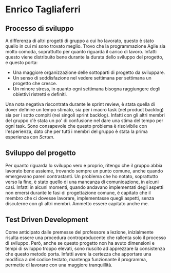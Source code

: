# Enrico Tagliaferri

## Processo di sviluppo

A differenza di altri progetti di gruppo a cui ho lavorato, questo è stato quello in cui mi sono trovato meglio.
Trovo che la programmazione Agile sia molto comoda, soprattutto per quanto riguarda il carico di lavoro.
Infatti questo viene distribuito bene durante la durata dello sviluppo del progetto, e questo porta:

- Una maggiore organizzazione delle sottoparti di progetto da sviluppare.
- Un senso di soddisfazione nel vedere settimana per settimana un progetto che cresce.
- Un minore stress, in quanto ogni settimana bisogna raggiungere degli obiettivi ristretti e definiti.

Una nota negativa riscontrata durante le sprint review, è stata quella di dover definire un tempo stimato, sia per i macro task (nel product backlog) sia per i sotto compiti (nei singoli sprint backlog).
Infatti con gli altri membri del gruppo c'è stata un po' di confusione nel dare una stima del tempo per ogni task.
Sono consapevole che questo problema è risolvibile con l'esperienza, dato che per tutti i membri del gruppo è stata la prima esperienza con _Scrum_.

## Sviluppo del progetto

Per quanto riguarda lo sviluppo vero e proprio, ritengo che il gruppo abbia lavorato bene assieme, trovando sempre un punto comune, anche quando emergevano pareri contrastanti.
Un problema che ho notato, soprattutto verso la fine, è stato quello di una mancanza di comunicazione, in alcuni casi.
Infatti in alcuni momenti, quando andavano implementati degli aspetti non emersi durante le fasi di progettazione comune, è capitato che il membro che ci dovesse lavorare, implementasse quegli aspetti, senza discuterne con gli altri membri.
Ammetto essere capitato anche me.

## Test Driven Development

Come anticipato dalle premesse del professore a lezione, inizialmente risulta essere una procedura controproducente che rallenta solo il processo di sviluppo.
Però, anche se questo progetto non ha avuto dimensioni e tempi di sviluppo troppo elevati, sono riuscito ad apprezzare la consistenza che questo metodo porta.
Infatti avere la certezza che apportare una modifica a del codice testato, mantenga funzionante il programma, permette di lavorare con una maggiore tranquillità.